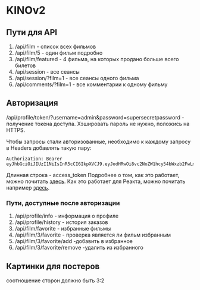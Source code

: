 # KINOv2

## Пути для API
1) /api/film - список всех фильмов
2) /api/film/5 - один фильм подробно
3) /api/film/featured - 4 фильма, на которых продано больше всего билетов
4) /api/session - все сеансы
5) /api/session/?film=1 - все сеансы одного фильма
6) /api/comments/?film=1 - все комментарии к одному фильму

## Авторизация
/api/profile/token/?username=admin&password=supersecretpassword - получение токена доступа. Хэшировать пароль не нужно, положись на HTTPS.

Чтобы запросы стали авторизованные, необходимо к каждому запросу в Headers добавлять такую пару:
```
Authorization: Bearer eyJhbGciOiJIUzI1NiIsInR5cCI6IkpXVCJ9.eyJodHRwOi8vc2NoZW1hcy54bWxzb2FwLm9yZy93cy8yMDA1LzA1L2lkZW50aXR5L2NsYWltcy9uYW1lIjoicm9vdCIsIm5iZiI6MTUyNDE3NjQ1MSwiZXhwIjoxNTI0MTgwMDUxLCJpc3MiOiJNeUF1dGhTZXJ2ZXIiLCJhdWQiOiJodHRwczovL2xvY2FsaG9zdDo0NDMwNC8ifQ.IStjW43A0bs_aPOGPm_YqXwuvoeZvuGGGmpLaa3eh0A
```
Длинная строка - access_token
Подробнее о том, как это работает, можно почитать [здесь](https://metanit.com/sharp/aspnet5/23.7.php).
Как это работает для Реакта, можно почитать например [здесь](https://stackoverflow.com/questions/41471979/react-native-set-headers-with-the-linking-api).
### Пути, доступные после авторизации
1) /api/profile/info - информация о профиле
2) /api/profile/history - история заказов
3) /api/film/favorite - избранные фильмы 
4) /api/film/3/favorite - проверка является ли фильм избранным
5) /api/film/3/favorite/add -добавить в избранное
6) /api/film/3/favorite/remove -удалить из избранного

## Картинки для постеров
соотношение сторон должно быть 3:2
